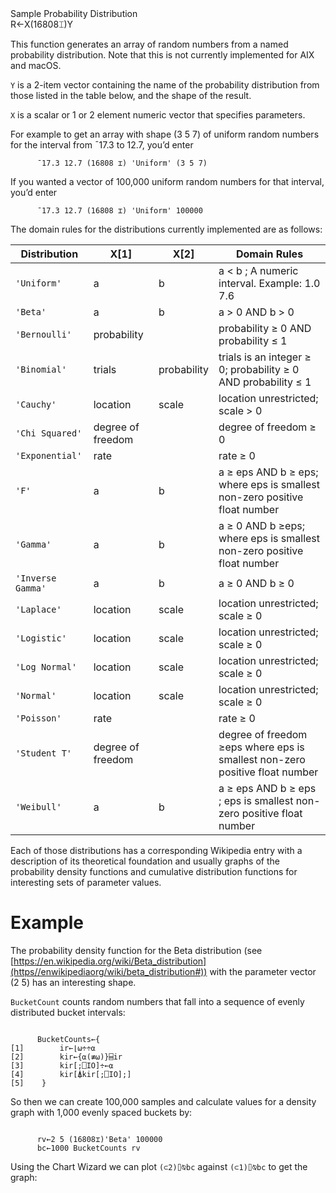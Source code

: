 <div class="heading">
  <div class="name">Sample Probability Distribution</div>
  <div class="command">R←X(16808⌶)Y</div>
</div>

This function generates an array of random numbers from a named probability distribution.  Note that this is not currently implemented for AIX and macOS.

`Y` is a 2-item vector containing the name of the probability distribution from those listed in the table below, and the shape of the result.

`X` is a scalar or 1 or 2 element numeric vector that specifies parameters.

For example to get an array with shape (3 5 7) of uniform random numbers for the interval from ¯17.3 to 12.7, you’d enter
```apl
      ¯17.3 12.7 (16808 ⌶) 'Uniform' (3 5 7)
```

If you wanted a vector of 100,000 uniform random numbers for that interval, you’d enter
```apl
      ¯17.3 12.7 (16808 ⌶) 'Uniform' 100000
```

The domain rules for the distributions currently  implemented are as follows:

| Distribution | X[1] | X[2] | Domain Rules |
| --- | --- | --- | --- |
| `'Uniform'` | a | b | a < b ; A numeric interval. Example: 1.0 7.6 |
| `'Beta'` | a | b | a > 0  AND b > 0 |
| `'Bernoulli'` | probability |  | probability ≥ 0 AND probability ≤ 1 |
| `'Binomial'` | trials | probability | trials is an integer ≥ 0;  probability ≥ 0 AND probability ≤ 1 |
| `'Cauchy'` | location | scale | location unrestricted; scale > 0 |
| `'Chi Squared'` | degree of freedom |  | degree of freedom ≥ 0 |
| `'Exponential'` | rate |  | rate  ≥ 0 |
| `'F'` | a | b | a ≥  eps AND b ≥ eps; where eps is smallest non-zero positive float number |
| `'Gamma'` | a | b | a ≥ 0 AND b ≥eps; where eps is smallest non-zero positive float number |
| `'Inverse Gamma'` | a | b | a ≥ 0 AND b ≥ 0 |
| `'Laplace'` | location | scale | location unrestricted; scale ≥ 0 |
| `'Logistic'` | location | scale | location unrestricted; scale ≥ 0 |
| `'Log Normal'` | location | scale | location unrestricted; scale ≥ 0 |
| `'Normal'` | location | scale | location unrestricted; scale ≥ 0 |
| `'Poisson'` | rate |  | rate ≥ 0 |
| `'Student T'` | degree of freedom |  | degree of freedom ≥eps where eps is smallest non-zero positive float number |
| `'Weibull'` | a | b | a ≥  eps AND b ≥ eps ; eps is smallest non-zero positive float number |

Each of those distributions has a corresponding Wikipedia entry with a description of its theoretical foundation and usually graphs of the probability density functions and cumulative distribution functions for interesting sets of parameter values.

# Example

The probability density function for the Beta distribution (see [https://en.wikipedia.org/wiki/Beta_distribution](https//enwikipediaorg/wiki/beta_distribution#)) with the parameter vector (2 5) has an interesting shape.

`BucketCount` counts random numbers that fall into a sequence of evenly distributed bucket intervals:
```apl

      BucketCounts←{
[1]        ir←⌊⍵÷÷⍺
[2]        kir←{⍺(≢⍵)}⌸ir
[3]        kir[;⎕IO]÷←⍺
[4]        kir[⍋kir[;⎕IO];]
[5]    }

```

So then we can create 100,000 samples and calculate values for a density graph with 1,000 evenly spaced buckets by:
```apl

      rv←2 5 (16808⌶)'Beta' 100000
      bc←1000 BucketCounts rv
```

Using the Chart Wizard  we can plot `(⊂2)⌷⍉bc` against `(⊂1)⌷⍉bc` to get the graph:
